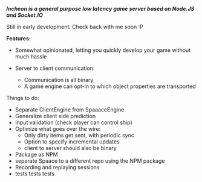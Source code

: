 ***Incheon is a general purpose low latency game server based on Node.JS and Socket.IO***

Still in early development. Check back with me soon :P

**Features:**

* Somewhat opinionated, letting you quickly develop your game without much hassle

* Server to client communication:
    * Communication is all binary
    * A game engine can opt-in to which object properties are transported

Things to do:

* Separate ClientEngine from SpaaaceEngine
* Generalize client side prediction
* Input validation (check player can control ship)
* Optimize what goes over the wire:
    * Only dirty items get sent, with periodic sync
    * Option to specify incremental updates
    * client to server should also be binary
* Package as NPM
* seperate Spaace to a different repo using the NPM package
* Recording and replaying sessions
* tests tests tests